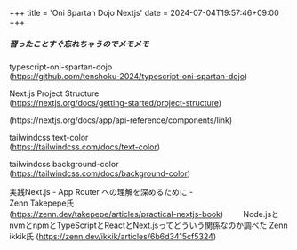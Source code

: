 +++
title = 'Oni Spartan Dojo Nextjs'
date = 2024-07-04T19:57:46+09:00
+++
  
  
##### 習ったことすぐ忘れちゃうのでメモメモ  
  
typescript-oni-spartan-dojo  
(https://github.com/tenshoku-2024/typescript-oni-spartan-dojo)  
  
Next.js Project Structure  
(https://nextjs.org/docs/getting-started/project-structure)  
  
<Link>  
(https://nextjs.org/docs/app/api-reference/components/link)  
  
tailwindcss text-color  
(https://tailwindcss.com/docs/text-color)  
  
tailwindcss background-color  
(https://tailwindcss.com/docs/background-color)  
  
  
実践Next.js - App Router への理解を深めるために -  
Zenn Takepepe氏  
(https://zenn.dev/takepepe/articles/practical-nextjs-book)
　　
Node.jsとnvmとnpmとTypeScriptとReactとNext.jsってどういう関係なのか調べた
Zenn ikkik氏
(https://zenn.dev/ikkik/articles/6b6d3415cf5324)  